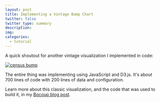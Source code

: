 ```yaml
---
layout: post
title: Implementing a Vintage Bump Chart
twitter: false
twitter_type: summary
description:
img:
categories:
  - tutorial
---
```


A quick shoutout for another vintage visualization I implemented in code:

<div class="center">
<a href="http://vallandingham.me/census_bump/"><img class="center" src="http://vallandingham.me/images/vis/census_bump.png" alt="census bump" style=""/></a>
</div>

The entire thing was implementing using JavaScript and D3.js. It's about 700 lines of code with 200 lines of data and configuration.

Learn more about this classic visualization, and the code that was used to build it, in my [Bocoup blog post](http://bocoup.com/weblog/vintage-visualization-restoration-bump-chart/).
